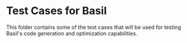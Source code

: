 # Test Cases for Basil

This folder contains some of the test cases that will be used for testing Basil's code generation and optimization capabilities.
